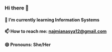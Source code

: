 ### Hi there 👋
#### 🌱 I’m currently learning Information Systems
#### 📫 How to reach me: najmianasya12@gmail.com
#### 😄 Pronouns: She/Her


<!--
**najmianasya/najmianasya** is a ✨ _special_ ✨ repository because its `README.md` (this file) appears on your GitHub profile.

Here are some ideas to get you started:

- 🔭 I’m currently working on ...
- 🌱 I’m currently learning ...
- 👯 I’m looking to collaborate on ...
- 🤔 I’m looking for help with ...
- 💬 Ask me about ...
- 📫 How to reach me: ...
- 😄 Pronouns: ...
- ⚡ Fun fact: ...
-->
